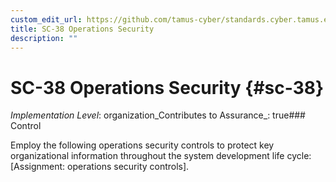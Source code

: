 ```yaml
---
custom_edit_url: https://github.com/tamus-cyber/standards.cyber.tamus.edu/tree/main/static/content/tamus.edu/TAMUS_profile.xml
title: SC-38 Operations Security
description: ""
---
```


# SC-38 Operations Security {#sc-38}

_Implementation Level_: organization_Contributes to Assurance_: true### Control

Employ the following operations security controls to protect key organizational information throughout the system development life cycle: [Assignment: operations security controls].


